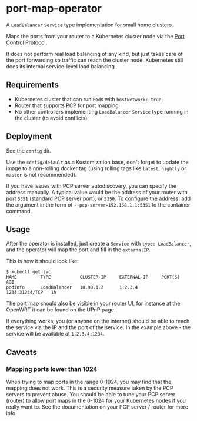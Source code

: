 # port-map-operator

A `LoadBalancer` `Service` type implementation for small home clusters.

Maps the ports from your router to a Kubernetes cluster node
via the [Port Control Protocol](https://tools.ietf.org/html/rfc6887).

It does not perform real load balancing of any kind, but just takes care of
the port forwarding so traffic can reach the cluster node.
Kubernetes still does its internal service-level load balancing.

## Requirements

- Kubernetes cluster that can run `Pod`s with `hostNetwork: true`
- Router that supports [PCP](https://tools.ietf.org/html/rfc6887)
  for port mapping
- No other controllers implementing `LoadBalancer` `Service` type running in
  the cluster (to avoid conflicts)

## Deployment

See the `config` dir.

Use the `config/default` as a Kustomization base, don't forget to update the
image to a non-rolling docker tag (using rolling tags like `latest`, `nightly`
or `master` is not recommended).

If you have issues with PCP server autodiscovery, you can specify the address
manually. A typical value would be the address of your router with port `5351`
(standard PCP server port), or `5350`.
To configure the address, add the argument in the form of
`--pcp-server=192.168.1.1:5351` to the container command.

## Usage

After the operator is installed, just create a `Service` with
`type: LoadBalancer`, and the operator will map the port and fill in the
`externalIP`.

This is how it should look like:

```shell
$ kubectl get svc
NAME         TYPE           CLUSTER-IP     EXTERNAL-IP     PORT(S)          AGE
podinfo      LoadBalancer   10.98.1.2      1.2.3.4         1234:31234/TCP   1h
```

The port map should also be visible in your router UI, for instance at
the OpenWRT it can be found on the UPnP page.

If everything works, you (or anyone on the internet) should be able to reach
the service via the IP and the port of the service.
In the example above - the service will be available at `1.2.3.4:1234`.

## Caveats

### Mapping ports lower than 1024

When trying to map ports in the range 0-1024, you may find that the mapping does
not work. This is a security measure taken by the PCP servers to prevent abuse.
You should be able to tune your PCP server (router) to allow port maps in
the 0-1024 for your Kubernetes nodes if you really want to.
See the documentation on your PCP server / router for more info.
